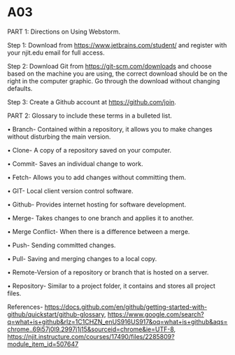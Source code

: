 # A03
PART 1: Directions on Using Webstorm.

Step 1: Download from https://www.jetbrains.com/student/ and register with your njit.edu email for full access.

Step 2: Download Git from https://git-scm.com/downloads and choose based on the machine you are using, the correct download should be on the right in the computer graphic. Go through the download without changing defaults. 

Step 3: Create a Github account at https://github.com/join.
 

PART 2: Glossary to include these terms in a bulleted list.


•	Branch- Contained within a repository, it allows you to make changes without disturbing the main version.

•	Clone- A copy of a repository saved on your computer.

•	Commit- Saves an individual change to work.

•	Fetch- Allows you to add changes without committing them. 

•	GIT- Local client version control software.

•	Github- Provides internet hosting for software development.

•	Merge- Takes changes to one branch and applies it to another.

•	Merge Conflict- When there is a difference between a merge.

•	Push- Sending committed changes.

•	Pull- Saving and merging changes to a local copy.

•	Remote-Version of a repository or branch that is hosted on a server.

•	Repository- Similar to a project folder, it contains and stores all project files. 

References- https://docs.github.com/en/github/getting-started-with-github/quickstart/github-glossary, 
https://www.google.com/search?q=what+is+github&rlz=1C1CHZN_enUS916US917&oq=what+is+github&aqs=chrome..69i57j0l9.2997j1j15&sourceid=chrome&ie=UTF-8,
https://njit.instructure.com/courses/17490/files/2285809?module_item_id=507647

